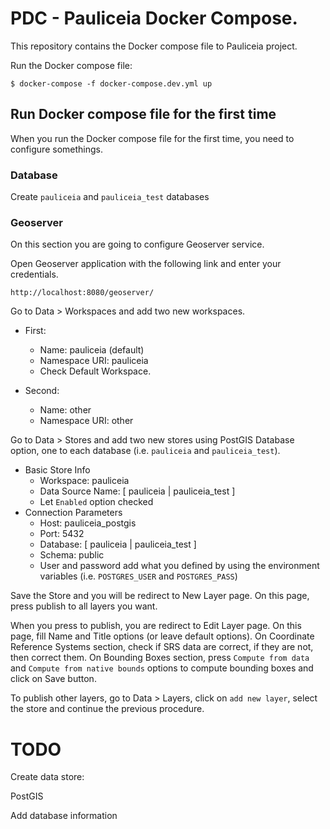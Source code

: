 # PDC - Pauliceia Docker Compose.

This repository contains the Docker compose file to Pauliceia project.

Run the Docker compose file:

```
$ docker-compose -f docker-compose.dev.yml up
```


## Run Docker compose file for the first time

When you run the Docker compose file for the first time, you need to configure somethings.



### Database

Create `pauliceia` and `pauliceia_test` databases


### Geoserver

On this section you are going to configure Geoserver service.

Open Geoserver application with the following link and enter your credentials.

```
http://localhost:8080/geoserver/
```

Go to Data > Workspaces and add two new workspaces.

- First:
    - Name: pauliceia (default)
    - Namespace URI: pauliceia
    - Check Default Workspace.

- Second:
    - Name: other
    - Namespace URI: other

Go to Data > Stores and add two new stores using PostGIS Database option, one to each database (i.e. `pauliceia` and `pauliceia_test`).

- Basic Store Info
    - Workspace: pauliceia
    - Data Source Name: [ pauliceia | pauliceia_test ]
    - Let `Enabled` option checked
- Connection Parameters
    - Host: pauliceia_postgis
    - Port: 5432
    - Database: [ pauliceia | pauliceia_test ]
    - Schema: public
    - User and password add what you defined by using the environment variables (i.e. `POSTGRES_USER` and `POSTGRES_PASS`)

Save the Store and you will be redirect to New Layer page. On this page, press publish to all layers you want.

When you press to publish, you are redirect to Edit Layer page. On this page, fill Name and Title options (or leave default options). On Coordinate Reference Systems section, check if SRS data are correct, if they are not, then correct them. On Bounding Boxes section, press `Compute from data` and `Compute from native bounds` options to compute bounding boxes and click on Save button.

To publish other layers, go to Data > Layers, click on `add new layer`, select the store and continue the previous procedure.


# TODO

Create data store:

PostGIS

Add database information
